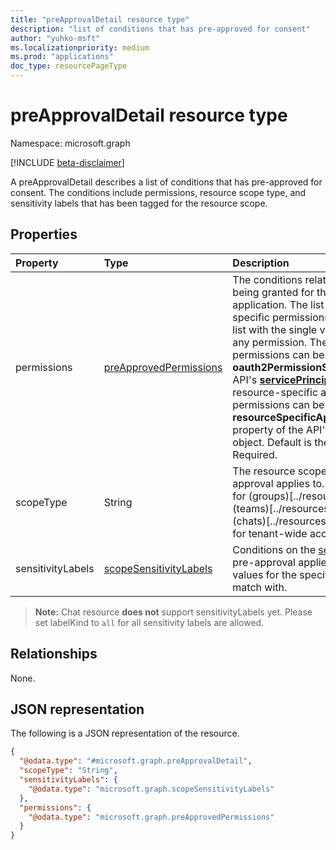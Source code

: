 ```yaml
---
title: "preApprovalDetail resource type"
description: "list of conditions that has pre-approved for consent"
author: "yuhko-msft"
ms.localizationpriority: medium
ms.prod: "applications"
doc_type: resourcePageType
---
```


# preApprovalDetail resource type

Namespace: microsoft.graph

[!INCLUDE [beta-disclaimer](../../includes/beta-disclaimer.md)]

A preApprovalDetail describes a list of conditions that has pre-approved for consent. The conditions include permissions, resource scope type, and sensitivity labels that has been tagged for the resource scope.

## Properties
|Property|Type|Description|
|:---|:---|:---|
|permissions|[preApprovedPermissions](../resources/preapprovedpermissions.md)|The conditions relating to permissions being granted for the pre-approved application. The list of **id** values for the specific permissions to match with, or a list with the single value `all` to match with any permission. The **id** of delegated permissions can be found in the **oauth2PermissionScopes** property of the API's [**servicePrincipal**](serviceprincipal.md) object. The **id** of resource-specific application permissions can be found in the **resourceSpecificApplicationPermissions** property of the API's [**servicePrincipal**](serviceprincipal.md) object. Default is the single value `all`. Required.|
|scopeType|String| The resource scope type the pre-approval applies to. Possible values: `group` for (groups)[../resources/group.md] and (teams)[../resources/team.md], `chat` for (chats)[../resources/chat.md],  or `tenant` for tenant-wide access. Required.|
|sensitivityLabels|[scopeSensitivityLabels](../resources/scopesensitivitylabels.md)|Conditions on the [sensitivity labels](/microsoftteams/sensitivity-labels) the pre-approval applies to. The list of **id** values for the specific sensitivity labels to match with.
> **Note:** Chat resource **does not** support sensitivityLabels yet. Please set labelKind to `all` for all sensitivity labels are allowed.



## Relationships
None.

## JSON representation
The following is a JSON representation of the resource.
<!-- {
  "blockType": "resource",
  "@odata.type": "microsoft.graph.preApprovalDetail"
}
-->
``` json
{
  "@odata.type": "#microsoft.graph.preApprovalDetail",
  "scopeType": "String",
  "sensitivityLabels": {
    "@odata.type": "microsoft.graph.scopeSensitivityLabels"
  },
  "permissions": {
    "@odata.type": "microsoft.graph.preApprovedPermissions"
  }
}
```

